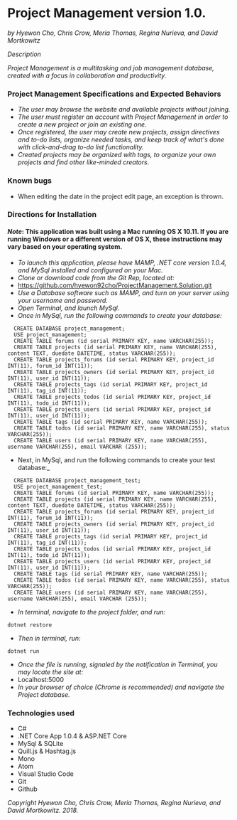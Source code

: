 # Project Management version 1.0.
_by Hyewon Cho, Chris Crow, Meria Thomas, Regina Nurieva, and David Mortkowitz_

*Description*

_Project Management is a multitasking and job management database, created with a focus in collaboration and productivity._


### Project Management Specifications and Expected Behaviors

* _The user may browse the website and available projects without joining._
* _The user must register an account with Project Management in order to create a new project or join an existing one._
* _Once registered, the user may create new projects, assign directives and to-do lists, organize needed tasks, and keep track of what's done with click-and-drag to-do list functionality._
* _Created projects may be organized with tags, to organize your own projects and find other like-minded creators._


### Known bugs
* When editing the date in the project edit page, an exception is thrown.


### Directions for Installation
#### *Note*: This application was built using a Mac running OS X 10.11. If you are running Windows or a different version of OS X, these instructions may vary based on your operating system.

* _To launch this application, please have MAMP, .NET core version 1.0.4, and MySql installed and configured on your Mac._
* _Clone or download code from the Git Rep, located at:_
* https://github.com/hyewon92cho/ProjectManagement.Solution.git
* _Use a Database software such as MAMP, and turn on your server using your username and password._ 
* _Open Terminal, and launch MySql._
* _Once in MySql, run the following commands to create your database:_
```
  CREATE DATABASE project_management;
  USE project_management;
  CREATE TABLE forums (id serial PRIMARY KEY, name VARCHAR(255));
  CREATE TABLE projects (id serial PRIMARY KEY, name VARCHAR(255), content TEXT, duedate DATETIME, status VARCHAR(255));
  CREATE TABLE projects_forums (id serial PRIMARY KEY, project_id INT(11), forum_id INT(11));
  CREATE TABLE projects_owners (id serial PRIMARY KEY, project_id INT(11), user_id INT(11));
  CREATE TABLE projects_tags (id serial PRIMARY KEY, project_id INT(11), tag_id INT(11));
  CREATE TABLE projects_todos (id serial PRIMARY KEY, project_id INT(11), todo_id INT(11));
  CREATE TABLE projects_users (id serial PRIMARY KEY, project_id INT(11), user_id INT(11));
  CREATE TABLE tags (id serial PRIMARY KEY, name VARCHAR(255));  
  CREATE TABLE todos (id serial PRIMARY KEY, name VARCHAR(255), status VARCHAR(255));
  CREATE TABLE users (id serial PRIMARY KEY, name VARCHAR(255), username VARCHAR(255), email VARCHAR (255));
```
* Next, in MySql, and run the following commands to create your test database:_
```
  CREATE DATABASE project_management_test;
  USE project_management_test;
  CREATE TABLE forums (id serial PRIMARY KEY, name VARCHAR(255));
  CREATE TABLE projects (id serial PRIMARY KEY, name VARCHAR(255), content TEXT, duedate DATETIME, status VARCHAR(255));
  CREATE TABLE projects_forums (id serial PRIMARY KEY, project_id INT(11), forum_id INT(11));
  CREATE TABLE projects_owners (id serial PRIMARY KEY, project_id INT(11), user_id INT(11));
  CREATE TABLE projects_tags (id serial PRIMARY KEY, project_id INT(11), tag_id INT(11));
  CREATE TABLE projects_todos (id serial PRIMARY KEY, project_id INT(11), todo_id INT(11));
  CREATE TABLE projects_users (id serial PRIMARY KEY, project_id INT(11), user_id INT(11));
  CREATE TABLE tags (id serial PRIMARY KEY, name VARCHAR(255));  
  CREATE TABLE todos (id serial PRIMARY KEY, name VARCHAR(255), status VARCHAR(255));
  CREATE TABLE users (id serial PRIMARY KEY, name VARCHAR(255), username VARCHAR(255), email VARCHAR (255));
```
* _In terminal, navigate to the project folder, and run:_

```
dotnet restore
```
* _Then in terminal, run:_

```
dotnet run
```
* _Once the file is running, signaled by the notification in Terminal, you may locate the site at:_
* Localhost:5000 
* _In your browser of choice (Chrome is recommended) and navigate the Project  database._

### Technologies used
* C# 
* .NET Core App 1.0.4 & ASP.NET Core
* MySql & SQLite
* Quill.js & Hashtag.js
* Mono
* Atom
* Visual Studio Code
* Git
* Github



*Copyright* _Hyewon Cho, Chris Crow, Meria Thomas, Regina Nurieva, and David Mortkowitz. 2018._
